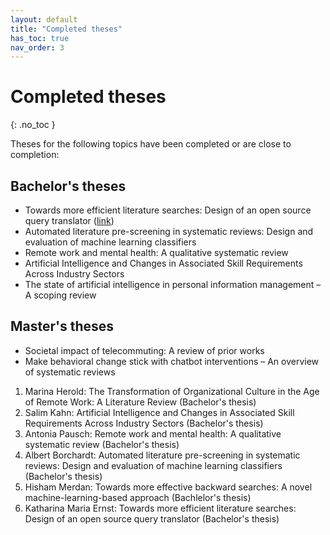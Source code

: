 ```yaml
---
layout: default
title: "Completed theses"
has_toc: true
nav_order: 3
---
```


# Completed theses
{: .no_toc }

Theses for the following topics have been completed or are close to completion:


## Bachelor's theses

- Towards more efficient literature searches: Design of an open source query translator ([link](https://github.com/CoLRev-Environment/search-query))
- Automated literature pre-screening in systematic reviews: Design and evaluation of machine learning classifiers
- Remote work and mental health: A qualitative systematic review
- Artificial Intelligence and Changes in Associated Skill Requirements Across Industry Sectors
- The state of artificial intelligence in personal information management – A scoping review

## Master's theses

- Societal impact of telecommuting: A review of prior works
- Make behavioral change stick with chatbot interventions – An overview of systematic reviews

1. Marina Herold: The Transformation of Organizational Culture in the Age of Remote Work: A Literature Review (Bachelor's thesis)
2. Salim Kahn: Artificial Intelligence and Changes in Associated Skill Requirements Across Industry Sectors (Bachelor's thesis)
3. Antonia Pausch: Remote work and mental health: A qualitative systematic review (Bachelor's thesis)
4. Albert Borchardt: Automated literature pre-screening in systematic reviews: Design and evaluation of machine learning classifiers (Bachelor's thesis)
5. Hisham Merdan: Towards  more effective backward searches: A novel machine-learning-based approach (Bachlelor's thesis)
6. Katharina Maria Ernst: Towards more efficient literature searches: Design of an open source query translator (Bachelor's thesis)
